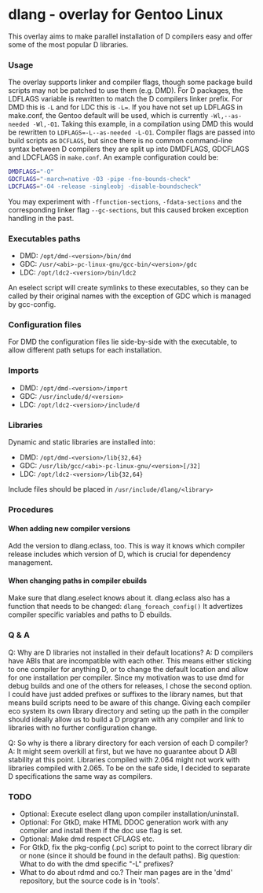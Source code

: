 dlang - overlay for Gentoo Linux
================================

This overlay aims to make parallel installation of D compilers easy and offer
some of the most popular D libraries.

### Usage

The overlay supports linker and compiler flags, though some package build
scripts may not be patched to use them (e.g. DMD). For D packages, the LDFLAGS
variable is rewritten to match the D compilers linker prefix. For DMD this is
`-L` and for LDC this is `-L=`. If you have not set up LDFLAGS in make.conf, the
Gentoo default will be used, which is currently `-Wl,--as-needed -Wl,-O1`.
Taking this example, in a compilation using DMD this would be rewritten to
`LDFLAGS=-L--as-needed -L-O1`.
Compiler flags are passed into build scripts as `DCFLAGS`, but since there is no
common command-line syntax between D compilers they are split up into DMDFLAGS,
GDCFLAGS and LDCFLAGS in `make.conf`. An example configuration could be:
```sh
DMDFLAGS="-O"
GDCFLAGS="-march=native -O3 -pipe -fno-bounds-check"
LDCFLAGS="-O4 -release -singleobj -disable-boundscheck"
```
You may experiment with `-ffunction-sections`, `-fdata-sections` and the
corresponding linker flag `--gc-sections`, but this caused broken exception
handling in the past.

### Executables paths
* DMD: `/opt/dmd-<version>/bin/dmd`
* GDC: `/usr/<abi>-pc-linux-gnu/gcc-bin/<version>/gdc`
* LDC: `/opt/ldc2-<version>/bin/ldc2`

An eselect script will create symlinks to these executables, so they can be
called by their original names with the exception of GDC which is managed by
gcc-config.

### Configuration files
For DMD the configuration files lie side-by-side with the executable, to allow
different path setups for each installation.

### Imports
* DMD: `/opt/dmd-<version>/import`
* GDC: `/usr/include/d/<version>`
* LDC: `/opt/ldc2-<version>/include/d`

### Libraries
Dynamic and static libraries are installed into:
* DMD: `/opt/dmd-<version>/lib{32,64}`
* GDC: `/usr/lib/gcc/<abi>-pc-linux-gnu/<version>[/32]`
* LDC: `/opt/ldc2-<version>/lib{32,64}`

Include files should be placed in `/usr/include/dlang/<library>`

### Procedures
#### When adding new compiler versions
Add the version to dlang.eclass, too. This is way it knows which compiler
release includes which version of D, which is crucial for dependency
management.
#### When changing paths in compiler ebuilds
Make sure that dlang.eselect knows about it. dlang.eclass also has a
function that needs to be changed: `dlang_foreach_config()`
It advertizes compiler specific variables and paths to D ebuilds.

### Q & A
  Q: Why are D libraries not installed in their default locations?
  A: D compilers have ABIs that are incompatible with each other. This means
     either sticking to one compiler for anything D, or to change the default
     location and allow for one installation per compiler.
     Since my motivation was to use dmd for debug builds and one of the others
     for releases, I chose the second option. I could have just added prefixes
     or suffixes to the library names, but that means build scripts
     need to be aware of this change. Giving each compiler eco system its own
     library directory and seting up the path in the compiler should ideally
     allow us to build a D program with any compiler and link to libraries with
     no further configuration change.

  Q: So why is there a library directory for each version of each D compiler?
  A: It might seem overkill at first, but we have no guarantee about D ABI
     stability at this point. Libraries compiled with 2.064 might not work with
     libraries compiled with 2.065. To be on the safe side, I decided to
     separate D specifications the same way as compilers.

### TODO
* Optional: Execute eselect dlang upon compiler installation/uninstall.
* Optional: For GtkD, make HTML DDOC generation work with any compiler and
            install them if the doc use flag is set.
* Optional: Make dmd respect CFLAGS etc.
* For GtkD, fix the pkg-config (.pc) script to point to the correct library dir
  or none (since it should be found in the default paths).
  Big question: What to do with the dmd specific "-L" prefixes?
* What to do about rdmd and co.? Their man pages are in the 'dmd' repository,
  but the source code is in 'tools'.